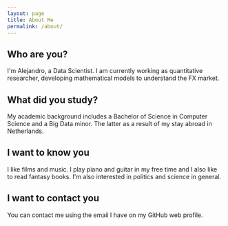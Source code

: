 ```yaml
---
layout: page
title: About Me
permalink: /about/
---
```


## Who are you?
I'm Alejandro, a Data Scientist. I am currently working as quantitative 
researcher, developing mathematical models to understand the FX market.

## What did you study?
My academic background includes a Bachelor of Science in Computer Science and a 
Big Data minor. The latter as a result of my stay abroad in Netherlands.

## I want to know you
I like films and music. I play piano and guitar in my free time and I also like 
to read fantasy books. I'm also interested in politics and science in general.

## I want to contact you
You can contact me using the email I have on my GitHub web profile.